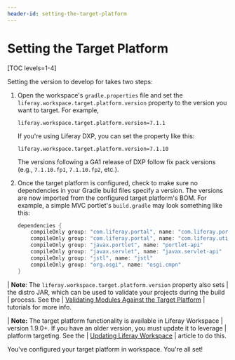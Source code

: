 ```yaml
---
header-id: setting-the-target-platform
---
```


# Setting the Target Platform

[TOC levels=1-4]

Setting the version to develop for takes two steps: 

1.  Open the workspace's `gradle.properties` file and set the
    `liferay.workspace.target.platform.version` property to the version you want
    to target. For example,

    ```properties
    liferay.workspace.target.platform.version=7.1.1
    ```

    If you're using Liferay DXP, you can set the property like this:

    ```properties
    liferay.workspace.target.platform.version=7.1.10
    ```

    The versions following a GA1 release of DXP follow fix pack versions (e.g.,
    `7.1.10.fp1`, `7.1.10.fp2`, etc.).

2.  Once the target platform is configured, check to make sure no dependencies
    in your Gradle build files specify a version. The versions are now imported
    from the configured target platform's BOM. For example, a simple MVC
    portlet's `build.gradle` may look something like this:

    ```groovy
    dependencies {
        compileOnly group: "com.liferay.portal", name: "com.liferay.portal.kernel"
        compileOnly group: "com.liferay.portal", name: "com.liferay.util.taglib"
        compileOnly group: "javax.portlet", name: "portlet-api"
        compileOnly group: "javax.servlet", name: "javax.servlet-api"
        compileOnly group: "jstl", name: "jstl"
        compileOnly group: "org.osgi", name: "osgi.cmpn"
    }
    ```

| **Note**: The `liferay.workspace.target.platform.version` property also sets
| the distro JAR, which can be used to validate your projects during the build
| process. See the
| [Validating Modules Against the Target Platform](/docs/reference/7-2/-/knowledge_base/reference/validating-modules-against-the-target-platform)
| tutorials for more info.

| **Note:** The target platform functionality is available in Liferay Workspace
| version 1.9.0+. If you have an older version, you must update it to leverage
| platform targeting. See the
| [Updating Liferay Workspace](/docs/reference/7-2/-/knowledge_base/reference/updating-liferay-workspace)
| article to do this.

You've configured your target platform in workspace. You're all set!

